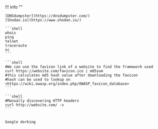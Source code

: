 !!! info ""

    [DNSdumpster](https://dnsdumpster.com/)
    [Shodan.io](https://www.shodan.io/)

    ```shell
    whois
    ping
    telnet
    traceroute
    nc
    ```

    ```shell
    #We can use the favicon link of a website to find the framework used
    curl https://website.com/favicon.ico | md5sum
    #this calculates md5 hash value after downloading the favicon
    #hash can be used to lookup on <https://wiki.owasp.org/index.php/OWASP_favicon_database>
    ```

    ```shell
    #Manually discovering HTTP headers
    curl http://website.com/ -v
    ```


    Google dorking

